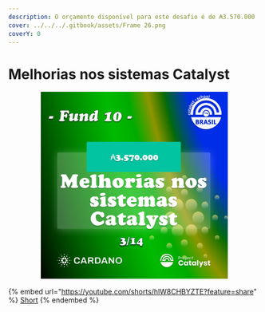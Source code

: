 ```yaml
---
description: O orçamento disponível para este desafio é de ₳3.570.000
cover: ../../../.gitbook/assets/Frame 26.png
coverY: 0
---
```


# Melhorias nos sistemas Catalyst

<div align="center">

<figure><img src="../../../.gitbook/assets/Frame 14.png" alt="" width="375"><figcaption></figcaption></figure>

</div>

{% embed url="https://youtube.com/shorts/hlW8CHBYZTE?feature=share" %}
[Short](https://www.youtube.com/@catalystbrasil)
{% endembed %}
